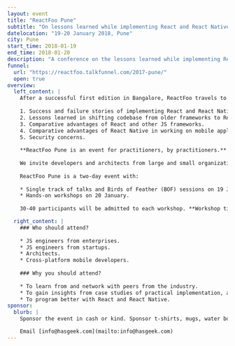 ```yaml
---
layout: event
title: "ReactFoo Pune"
subtitle: "On lessons learned while implementing React and React Native"
datelocation: "19-20 January 2018, Pune"
city: Pune
start_time: 2018-01-19
end_time: 2018-01-20
description: "A conference on the lessons learned while implementing React and React Native."
funnel:
  url: "https://reactfoo.talkfunnel.com/2017-pune/"
  open: true
overview:
  left_content: |
    After a successful first edition in Bangalore, ReactFoo travels to Pune. ReactFoo Pune will focus on the following topics:
    
    1. Success and failure stories of implementing React and React Native for your use-case.
    2. Lessons learned in shifting codebase from older frameworks to React.
    3. Comparative advantages of React and other JS frameworks.
    4. Comparative advantages of React Native in working on mobile applications. 
    5. Security concerns. 
    
    **ReactFoo Pune is an event for practitioners, by practitioners.**
    
    We invite developers and architects from large and small organizations to share their stories and insights with the community.
    
    ReactFoo Pune is a two-day event with:
    
    * Single track of talks and Birds of Feather (BOF) sessions on 19 January.
    * Hands-on workshops on 20 January. 
    
    30-40 participants will be admitted to each workshop. **Workshop tickets have to be purchased separately.** Workshops will be announced shortly.

  right_content: |
    ### Who should attend?
    
    * JS engineers from enterprises.
    * JS engineers from startups.
    * Architects.
    * Cross-platform mobile developers.
    
    ### Why you should attend?
    
    * To learn from and network with peers from the industry.
    * To gain insights from case studies of practical implementation, and evaluate ReactJS and React Native for your work.
    * To program better with React and React Native.
sponsor:
  blurb: |
    Sponsor the event in cash or kind. Sponsor t-shirts, mugs, water bottles, or set up a booth to talk to developers and decision-makers.

    Email [info@hasgeek.com](mailto:info@hasgeek.com)
---
```

